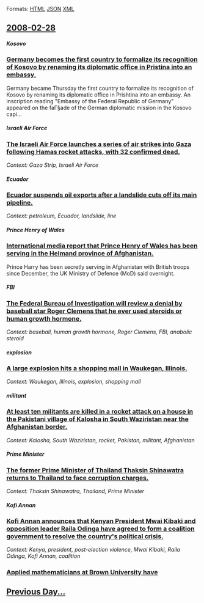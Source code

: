 
Formats: [HTML](2008/02/28/index.html)  [JSON](2008/02/28/index.json)  [XML](2008/02/28/index.xml)  

## [2008-02-28](/news/2008/02/28/index.md)

##### Kosovo
### [ Germany becomes the first country to formalize its recognition of Kosovo by renaming its diplomatic office in Pristina into an embassy. ](/news/2008/02/28/germany-becomes-the-first-country-to-formalize-its-recognition-of-kosovo-by-renaming-its-diplomatic-office-in-pristina-into-an-embassy.md)
Germany became Thursday the first country to formalize its recognition of Kosovo by renaming its diplomatic office in Prishtina into an embassy. An inscription reading &quot;Embassy of the Federal Republic of Germany&quot; appeared on the faГ§ade of the German diplomatic mission in the Kosovo capi...

##### Israeli Air Force
### [ The Israeli Air Force launches a series of air strikes into Gaza following Hamas rocket attacks, with 32 confirmed dead. ](/news/2008/02/28/the-israeli-air-force-launches-a-series-of-air-strikes-into-gaza-following-hamas-rocket-attacks-with-32-confirmed-dead.md)
_Context: Gaza Strip, Israeli Air Force_

##### Ecuador
### [ Ecuador suspends oil exports after a landslide cuts off its main pipeline. ](/news/2008/02/28/ecuador-suspends-oil-exports-after-a-landslide-cuts-off-its-main-pipeline.md)
_Context: petroleum, Ecuador, landslide, line_

##### Prince Henry of Wales
### [ International media report that Prince Henry of Wales has been serving in the Helmand province of Afghanistan. ](/news/2008/02/28/international-media-report-that-prince-henry-of-wales-has-been-serving-in-the-helmand-province-of-afghanistan.md)
Prince Harry has been secretly serving in Afghanistan with British troops since December, the UK Ministry of Defence (MoD) said overnight.

##### FBI
### [ The Federal Bureau of Investigation will review a denial by baseball star Roger Clemens that he ever used steroids or human growth hormone. ](/news/2008/02/28/the-federal-bureau-of-investigation-will-review-a-denial-by-baseball-star-roger-clemens-that-he-ever-used-steroids-or-human-growth-hormone.md)
_Context: baseball, human growth hormone, Roger Clemens, FBI, anabolic steroid_

##### explosion
### [ A large explosion hits a shopping mall in Waukegan, Illinois. ](/news/2008/02/28/a-large-explosion-hits-a-shopping-mall-in-waukegan-illinois.md)
_Context: Waukegan, Illinois, explosion, shopping mall_

##### militant
### [ At least ten militants are killed in a rocket attack on a house in the Pakistani village of Kalosha in South Waziristan near the Afghanistan border. ](/news/2008/02/28/at-least-ten-militants-are-killed-in-a-rocket-attack-on-a-house-in-the-pakistani-village-of-kalosha-in-south-waziristan-near-the-afghanista.md)
_Context: Kalosha, South Waziristan, rocket, Pakistan, militant, Afghanistan_

##### Prime Minister
### [ The former Prime Minister of Thailand Thaksin Shinawatra returns to Thailand to face corruption charges. ](/news/2008/02/28/the-former-prime-minister-of-thailand-thaksin-shinawatra-returns-to-thailand-to-face-corruption-charges.md)
_Context: Thaksin Shinawatra, Thailand, Prime Minister_

##### Kofi Annan
### [ Kofi Annan announces that Kenyan President Mwai Kibaki and opposition leader Raila Odinga have agreed to form a coalition government to resolve the country's political crisis. ](/news/2008/02/28/kofi-annan-announces-that-kenyan-president-mwai-kibaki-and-opposition-leader-raila-odinga-have-agreed-to-form-a-coalition-government-to-res.md)
_Context: Kenya, president, post-election violence, Mwai Kibaki, Raila Odinga, Kofi Annan, coalition_

##### 
### [ Applied mathematicians at Brown University have ](/news/2008/02/28/applied-mathematicians-at-brown-university-have.md)
## [Previous Day...](/news/2008/02/27/index.md)

